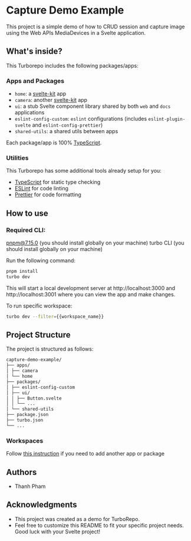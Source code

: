 # Capture Demo Example

This project is a simple demo of how to CRUD session and capture image using the Web APIs MediaDevices in a Svelte application.

## What's inside?

This Turborepo includes the following packages/apps:

### Apps and Packages

- `home`: a [svelte-kit](https://kit.svelte.dev/) app
- `camera`: another [svelte-kit](https://kit.svelte.dev/) app
- `ui`: a stub Svelte component library shared by both `web` and `docs` applications
- `eslint-config-custom`: `eslint` configurations (includes `eslint-plugin-svelte` and `eslint-config-prettier`)
- `shared-utils`: a shared utils between apps

Each package/app is 100% [TypeScript](https://www.typescriptlang.org/).

### Utilities

This Turborepo has some additional tools already setup for you:

- [TypeScript](https://www.typescriptlang.org/) for static type checking
- [ESLint](https://eslint.org/) for code linting
- [Prettier](https://prettier.io) for code formatting

## How to use

### Required CLI:

pnpm@7.15.0 (you should install globally on your machine)
turbo CLI (you should install globally on your machine)

Run the following command:

```sh
pnpm install
turbo dev
```

This will start a local development server at http://localhost:3000 and http://localhost:3001 where you can view the app and make changes.

To run specific workspace:

```sh
turbo dev --filter={{workspace_name}}
```

## Project Structure

The project is structured as follows:

```bash
capture-demo-example/
├── apps/
│ ├── camera
│ └── home
├── packages/
│ ├── eslint-config-custom
│ ├── ui/
│ │ ├── Button.svelte
│ │ └── ...
│ └── shared-utils
├── package.json
├── turbo.json
└── ...
```

### Workspaces

Follow [this instruction](https://turbo.build/repo/docs/handbook/workspaces) if you need to add another app or package

## Authors

- Thanh Pham

## Acknowledgments

- This project was created as a demo for TurboRepo.
- Feel free to customize this README to fit your specific project needs. Good luck with your Svelte project!
